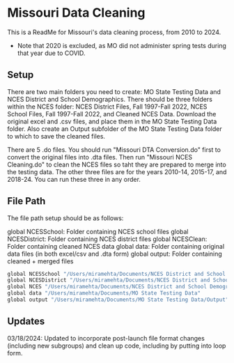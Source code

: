 
# Missouri Data Cleaning

This is a ReadMe for Missouri's data cleaning process, from 2010 to 2024.
* Note that 2020 is excluded, as MO did not administer spring tests during that year due to COVID.


## Setup

There are two main folders you need to create: MO State Testing Data and NCES District and School Demographics.
There should be three folders within the NCES folder:
NCES District Files, Fall 1997-Fall 2022, NCES School Files, Fall 1997-Fall 2022, and Cleaned NCES Data.
Download the original excel and .csv files, and place them in the MO State Testing Data folder.
Also create an Output subfolder of the MO State Testing Data folder to which to save the cleaned files.

There are 5 .do files.
You should run "Missouri DTA Conversion.do" first to convert the original files into .dta files.
Then run "Missouri NCES Cleaning.do" to clean the NCES files so taht they are prepared to merge into the testing data.
The other three files are for the years 2010-14, 2015-17, and 2018-24.  You can run these three in any order.
    
## File Path

The file path setup should be as follows: 

global NCESSchool: Folder containing NCES school files
global NCESDistrict: Folder containing NCES district files
global NCESClean: Folder containing cleaned NCES data
global data: Folder containing original data files (in both excel/csv and .dta form)
global output: Folder containing cleaned + merged files

```bash
global NCESSchool "/Users/miramehta/Documents/NCES District and School Demographics/NCES School Files, Fall 1997-Fall 2022"
global NCESDistrict "/Users/miramehta/Documents/NCES District and School Demographics/NCES District Files, Fall 1997-Fall 2022"
global NCES "/Users/miramehta/Documents/NCES District and School Demographics/Cleaned NCES Data"
global data "/Users/miramehta/Documents/MO State Testing Data"
global output "/Users/miramehta/Documents/MO State Testing Data/Output"
```
## Updates

03/18/2024: Updated to incorporate post-launch file format changes (including new subgroups) and clean up code, including by putting into loop form.
